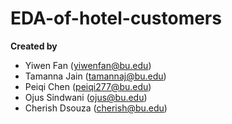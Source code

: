 # EDA-of-hotel-customers

**Created by**
- Yiwen Fan (yiwenfan@bu.edu)
- Tamanna Jain (tamannaj@bu.edu)
- Peiqi Chen (peiqi277@bu.edu)
- Ojus Sindwani (ojus@bu.edu)
- Cherish Dsouza (cherish@bu.edu)
